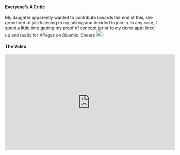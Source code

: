 #### Everyone's A Critic
My daughter apparently wanted to contribute towards the end of this, she grew tired of just listening to my talking and decided to  join in. In any case, I spent a little time getting my proof of concept (prior to my demo app) lined up and ready for XPages on Bluemix. Cheers <img src=https://assets-cdn.github.com/images/icons/emoji/unicode/1f37b.png?v6 alt=beers style="height:auto;width:21px;">!


#### The Video

<div class="embed-responsive embed-responsive-16by9 center-block">
	<iframe width="560" height="315" src="https://www.youtube.com/embed/6TtyHbb_inQ?rel=0" frameborder="0" allowfullscreen></iframe>
</div>
